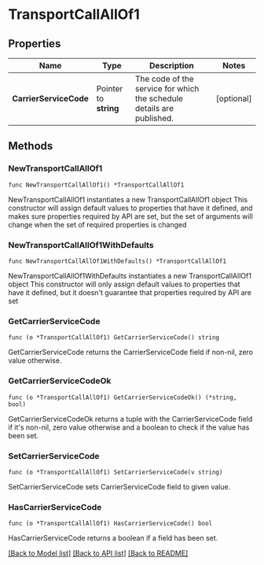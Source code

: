 # TransportCallAllOf1

## Properties

Name | Type | Description | Notes
------------ | ------------- | ------------- | -------------
**CarrierServiceCode** | Pointer to **string** | The code of the service for which the schedule details are published.  | [optional] 

## Methods

### NewTransportCallAllOf1

`func NewTransportCallAllOf1() *TransportCallAllOf1`

NewTransportCallAllOf1 instantiates a new TransportCallAllOf1 object
This constructor will assign default values to properties that have it defined,
and makes sure properties required by API are set, but the set of arguments
will change when the set of required properties is changed

### NewTransportCallAllOf1WithDefaults

`func NewTransportCallAllOf1WithDefaults() *TransportCallAllOf1`

NewTransportCallAllOf1WithDefaults instantiates a new TransportCallAllOf1 object
This constructor will only assign default values to properties that have it defined,
but it doesn't guarantee that properties required by API are set

### GetCarrierServiceCode

`func (o *TransportCallAllOf1) GetCarrierServiceCode() string`

GetCarrierServiceCode returns the CarrierServiceCode field if non-nil, zero value otherwise.

### GetCarrierServiceCodeOk

`func (o *TransportCallAllOf1) GetCarrierServiceCodeOk() (*string, bool)`

GetCarrierServiceCodeOk returns a tuple with the CarrierServiceCode field if it's non-nil, zero value otherwise
and a boolean to check if the value has been set.

### SetCarrierServiceCode

`func (o *TransportCallAllOf1) SetCarrierServiceCode(v string)`

SetCarrierServiceCode sets CarrierServiceCode field to given value.

### HasCarrierServiceCode

`func (o *TransportCallAllOf1) HasCarrierServiceCode() bool`

HasCarrierServiceCode returns a boolean if a field has been set.


[[Back to Model list]](../README.md#documentation-for-models) [[Back to API list]](../README.md#documentation-for-api-endpoints) [[Back to README]](../README.md)


